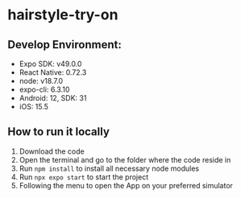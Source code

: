 # hairstyle-try-on

## Develop Environment:

- Expo SDK: v49.0.0
- React Native: 0.72.3
- node: v18.7.0
- expo-cli: 6.3.10
- Android: 12, SDK: 31
- iOS: 15.5

## How to run it locally

1. Download the code
2. Open the terminal and go to the folder where the code reside in
3. Run `npm install` to install all necessary node modules
4. Run `npx expo start` to start the project
5. Following the menu to open the App on your preferred simulator
